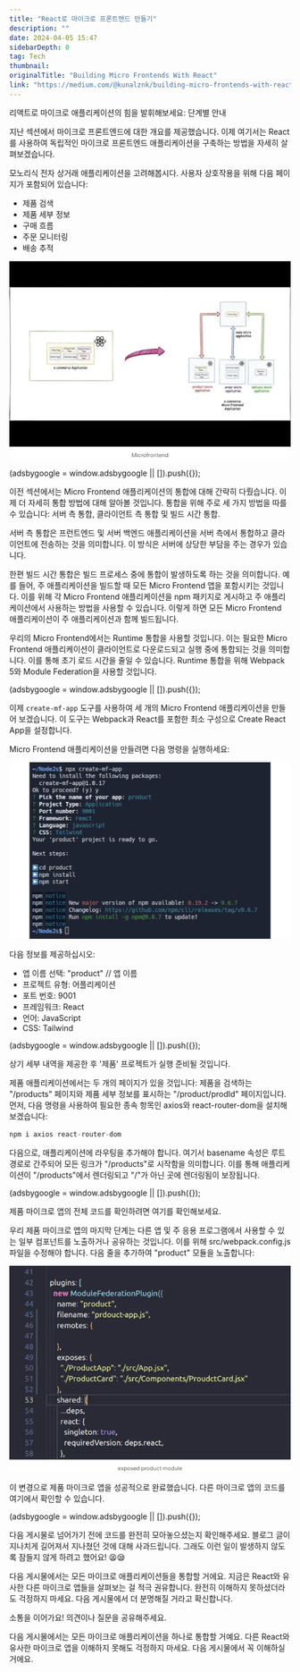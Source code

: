 ```yaml
---
title: "React로 마이크로 프론트엔드 만들기"
description: ""
date: 2024-04-05 15:47
sidebarDepth: 0
tag: Tech
thumbnail: 
originalTitle: "Building Micro Frontends With React"
link: "https://medium.com/@kunalznk/building-micro-frontends-with-react-7f5a21a99825"
---
```



리액트로 마이크로 애플리케이션의 힘을 발휘해보세요: 단계별 안내

지난 섹션에서 마이크로 프론트엔드에 대한 개요를 제공했습니다. 이제 여기서는 React를 사용하여 독립적인 마이크로 프론트엔드 애플리케이션을 구축하는 방법을 자세히 살펴보겠습니다.

모노리식 전자 상거래 애플리케이션을 고려해봅시다. 사용자 상호작용을 위해 다음 페이지가 포함되어 있습니다:
- 제품 검색
- 제품 세부 정보
- 구매 흐름
- 주문 모니터링
- 배송 추적

![BuildingMicroFrontendsWithReact_0.png](./img/BuildingMicroFrontendsWithReact_0.png)

<!-- ui-log 수평형 -->
<ins class="adsbygoogle"
  style="display:block"
  data-ad-client="ca-pub-4877378276818686"
  data-ad-slot="9743150776"
  data-ad-format="auto"
  data-full-width-responsive="true"></ins>
<component is="script">
(adsbygoogle = window.adsbygoogle || []).push({});
</component>

이전 섹션에서는 Micro Frontend 애플리케이션의 통합에 대해 간략히 다뤘습니다. 이제 더 자세히 통합 방법에 대해 알아볼 것입니다. 통합을 위해 주로 세 가지 방법을 따를 수 있습니다: 서버 측 통합, 클라이언트 측 통합 및 빌드 시간 통합.

서버 측 통합은 프런트엔드 및 서버 백엔드 애플리케이션을 서버 측에서 통합하고 클라이언트에 전송하는 것을 의미합니다. 이 방식은 서버에 상당한 부담을 주는 경우가 있습니다.

한편 빌드 시간 통합은 빌드 프로세스 중에 통합이 발생하도록 하는 것을 의미합니다. 예를 들어, 주 애플리케이션을 빌드할 때 모든 Micro Frontend 앱을 포함시키는 것입니다. 이를 위해 각 Micro Frontend 애플리케이션을 npm 패키지로 게시하고 주 애플리케이션에서 사용하는 방법을 사용할 수 있습니다. 이렇게 하면 모든 Micro Frontend 애플리케이션이 주 애플리케이션과 함께 빌드됩니다.

우리의 Micro Frontend에서는 Runtime 통합을 사용할 것입니다. 이는 필요한 Micro Frontend 애플리케이션이 클라이언트로 다운로드되고 실행 중에 통합되는 것을 의미합니다. 이를 통해 초기 로드 시간을 줄일 수 있습니다. Runtime 통합을 위해 Webpack 5와 Module Federation을 사용할 것입니다.

<!-- ui-log 수평형 -->
<ins class="adsbygoogle"
  style="display:block"
  data-ad-client="ca-pub-4877378276818686"
  data-ad-slot="9743150776"
  data-ad-format="auto"
  data-full-width-responsive="true"></ins>
<component is="script">
(adsbygoogle = window.adsbygoogle || []).push({});
</component>

이제 `create-mf-app` 도구를 사용하여 세 개의 Micro Frontend 애플리케이션을 만들어 보겠습니다. 이 도구는 Webpack과 React를 포함한 최소 구성으로 Create React App을 설정합니다.

Micro Frontend 애플리케이션을 만들려면 다음 명령을 실행하세요:

![이미지](./img/BuildingMicroFrontendsWithReact_1.png)

다음 정보를 제공하십시오:
- 앱 이름 선택: "product" // 앱 이름
- 프로젝트 유형: 어플리케이션
- 포트 번호: 9001
- 프레임워크: React
- 언어: JavaScript
- CSS: Tailwind

<!-- ui-log 수평형 -->
<ins class="adsbygoogle"
  style="display:block"
  data-ad-client="ca-pub-4877378276818686"
  data-ad-slot="9743150776"
  data-ad-format="auto"
  data-full-width-responsive="true"></ins>
<component is="script">
(adsbygoogle = window.adsbygoogle || []).push({});
</component>

상기 세부 내역을 제공한 후 '제품' 프로젝트가 실행 준비될 것입니다.

제품 애플리케이션에서는 두 개의 페이지가 있을 것입니다: 제품을 검색하는 "/products" 페이지와 제품 세부 정보를 표시하는 "/product/prodId" 페이지입니다. 먼저, 다음 명령을 사용하여 필요한 종속 항목인 axios와 react-router-dom을 설치해 보겠습니다:

```js
npm i axios react-router-dom
```

다음으로, 애플리케이션에 라우팅을 추가해야 합니다. 여기서 basename 속성은 루트 경로로 간주되어 모든 링크가 "/products"로 시작함을 의미합니다. 이를 통해 애플리케이션이 "/products"에서 렌더링되고 "/"가 아닌 곳에 렌더링됨이 보장됩니다.

<!-- ui-log 수평형 -->
<ins class="adsbygoogle"
  style="display:block"
  data-ad-client="ca-pub-4877378276818686"
  data-ad-slot="9743150776"
  data-ad-format="auto"
  data-full-width-responsive="true"></ins>
<component is="script">
(adsbygoogle = window.adsbygoogle || []).push({});
</component>

제품 마이크로 앱의 전체 코드를 확인하려면 여기를 확인해보세요.

우리 제품 마이크로 앱의 마지막 단계는 다른 앱 및 주 응용 프로그램에서 사용할 수 있는 일부 컴포넌트를 노출하거나 공유하는 것입니다. 이를 위해 src/webpack.config.js 파일을 수정해야 합니다. 다음 줄을 추가하여 "product" 모듈을 노출합니다:

![product module](./img/BuildingMicroFrontendsWithReact_2.png)

이 변경으로 제품 마이크로 앱을 성공적으로 완료했습니다. 다른 마이크로 앱의 코드를 여기에서 확인할 수 있습니다.

<!-- ui-log 수평형 -->
<ins class="adsbygoogle"
  style="display:block"
  data-ad-client="ca-pub-4877378276818686"
  data-ad-slot="9743150776"
  data-ad-format="auto"
  data-full-width-responsive="true"></ins>
<component is="script">
(adsbygoogle = window.adsbygoogle || []).push({});
</component>

다음 게시물로 넘어가기 전에 코드를 완전히 모아놓으셨는지 확인해주세요. 블로그 글이 지나치게 길어져서 지나쳤던 것에 대해 사과드립니다. 그래도 이런 일이 발생하지 않도록 잠들지 않게 하려고 했어요! 😫😪

다음 게시물에서는 모든 마이크로 애플리케이션들을 통합할 거에요. 지금은 React와 유사한 다른 마이크로 앱들을 살펴보는 걸 적극 권유합니다. 완전히 이해하지 못하셨더라도 걱정하지 마세요. 다음 게시물에서 더 분명해질 거라고 확신합니다.

소통을 이어가요! 의견이나 질문을 공유해주세요.

다음 게시물에서는 모든 마이크로 애플리케이션을 하나로 통합할 거예요. 다른 React와 유사한 마이크로 앱을 이해하지 못해도 걱정하지 마세요. 다음 게시물에서 꼭 이해하실 거에요.